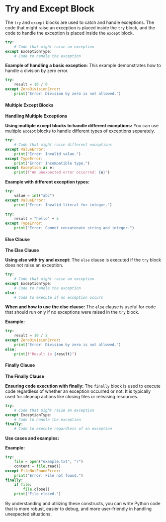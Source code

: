 # Try and Except Block

The `try` and `except` blocks are used to catch and handle exceptions. The code that might raise an exception is placed inside the `try` block, and the code to handle the exception is placed inside the `except` block.

```python
try:
    # Code that might raise an exception
except ExceptionType:
    # Code to handle the exception
```

**Example of handling a basic exception:**
This example demonstrates how to handle a division by zero error.

```python
try:
    result = 10 / 0
except ZeroDivisionError:
    print("Error: Division by zero is not allowed.")
```

#### Multiple Except Blocks

**Handling Multiple Exceptions**

**Using multiple except blocks to handle different exceptions:**
You can use multiple `except` blocks to handle different types of exceptions separately.

```python
try:
    # Code that might raise different exceptions
except ValueError:
    print("Error: Invalid value.")
except TypeError:
    print("Error: Incompatible type.")
except Exception as e:
    print(f"An unexpected error occurred: {e}")
```

**Example with different exception types:**

```python
try:
    value = int("abc")
except ValueError:
    print("Error: Invalid literal for integer.")
    
try:
    result = "hello" + 5
except TypeError:
    print("Error: Cannot concatenate string and integer.")
```

#### Else Clause

**The Else Clause**

**Using else with try and except:**
The `else` clause is executed if the `try` block does not raise an exception.

```python
try:
    # Code that might raise an exception
except ExceptionType:
    # Code to handle the exception
else:
    # Code to execute if no exception occurs
```

**When and how to use the else clause:**
The `else` clause is useful for code that should run only if no exceptions were raised in the `try` block.

**Example:**

```python
try:
    result = 10 / 2
except ZeroDivisionError:
    print("Error: Division by zero is not allowed.")
else:
    print(f"Result is {result}")
```

#### Finally Clause

**The Finally Clause**

**Ensuring code execution with finally:**
The `finally` block is used to execute code regardless of whether an exception occurred or not. It is typically used for cleanup actions like closing files or releasing resources.

```python
try:
    # Code that might raise an exception
except ExceptionType:
    # Code to handle the exception
finally:
    # Code to execute regardless of an exception
```

**Use cases and examples:**

**Example:**

```python
try:
    file = open("example.txt", "r")
    content = file.read()
except FileNotFoundError:
    print("Error: File not found.")
finally:
    if file:
        file.close()
    print("File closed.")
```


By understanding and utilizing these constructs, you can write Python code that is more robust, easier to debug, and more user-friendly in handling unexpected situations.